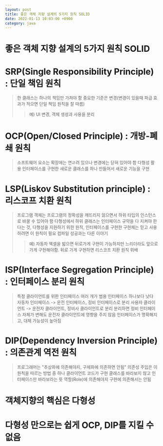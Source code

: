 ```yaml
---
layout: post
title: 좋은 객체 지향 설계의 5가지 원칙 SOLID
date: 2022-01-13 10:03:00 +0900
category: java
---
```

# 좋은 객체 지향 설계의 5가지 원칙 SOLID


# SRP(Single Responsibility Principle) : 단일 책임 원칙
> 한 클래스는 하나의 책임만 가져야 함
> 중요한 기준은 변경(변경이 있을때 파급 효과가 적으면 단일 책임 원칙을 잘 따름)
>> 예) UI 변경, 객체 생성과 사용을 분리


# OCP(Open/Closed Principle) : 개방-폐쇄 원칙
> 소프트웨어 요소는 확장에는 연ㄹ려 있으나 변경에는 닫혀 있어야 함 
> 다형성 활용
> 인터페이스를 구현한 새로운 클래스를 하나 만들어서 새로운 기능을 구현


# LSP(Liskov Substitution principle) : 리스코프 치환 원칙
> 프로그램 객체는 프로그램의 정확성을 깨뜨리지 않으면서 하위 타입의 인스턴스로 바꿀 수 있어야 함
> 다형성에서 하위 클래스는 인터페이스 규약을 다 지켜야 한다는 것, 다형성을 지원하기 위한 원칙, 인터페이스를 구현한 구현체는 믿고 사용하려면 이 원칙이 필요
> 컴파일 성공과는 다른 이야기
>> 예) 자동차 엑셀을 밟으면 뒤로가게 구현이 가능하지만 느리더라도 앞으로 가게 구현해야함. 뒤로 가게 구현하면 리스코프 치환 원칙 위배


# ISP(Interface Segregation Principle) : 인터페이스 분리 원칙
> 특정 클라이언트를 위한 인터페이스 여러 개가 범용 인터페이스 하나보다 낫다
> 자동차 인터페이스 -> 운전 인터페이스, 정비 인터페이스로 분리
> 사용자 클라이언트 -> 운전자 클라이언트, 정비사 클라이언트로 분리
> 분리하면 정비 인터페이스 자체가 변해도 운전자 클라이언트에 영향을 주지 않음
> 인터페이스가 명확해지고, 대체 가능성이 높아짐


# DIP(Dependency Inversion Principle) : 의존관계 역전 원칙
> 프로그래머는 "추상화에 의존해야지, 구체화에 의존하면 안됨" 의존성 주입은 이 원칙을 따르는 방법 중 하나
> 클라이언트 코드가 구현 클래스를 바라보지 않고 인터페이스만 바라보라는 뜻
> 역할(Role)에 의존해야지 구현에 의존해서는 안됨


# 객체지향의 핵심은 다형성
# 다형성 만으로는 쉽게 OCP, DIP를 지킬 수 없음